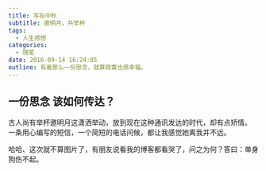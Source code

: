 ```yaml
---
title: 写在中秋
subtitle: 邀明月，共举杯
tags:
  - 人生感想
categories:
  - 随笔
date: 2016-09-14 16:24:05
outline: 有着那么一份思念，就算寂寞也感幸福。
---
```


<!-- @@master  = ../post.html-->

<!-- @@block  =  content-->

## 一份思念 该如何传达？

  古人尚有举杯邀明月这潇洒举动，放到现在这种通讯发达的时代，却有点矫情。
  一条用心编写的短信，一个简短的电话问候，都让我感觉她离我并不远。
  
哈哈、这次就不算图片了，有朋友说看我的博客都看哭了，问之为何？答曰：单身狗伤不起。

<!--more-->

<!-- @@close-->